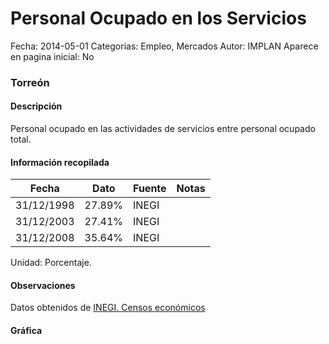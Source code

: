 Personal Ocupado en los Servicios
=====

Fecha: 2014-05-01
Categorías: Empleo, Mercados
Autor: IMPLAN
Aparece en pagina inicial: No

### Torreón

#### Descripción

Personal ocupado en las actividades de servicios entre personal ocupado total.

<!-- break -->

#### Información recopilada

<table class="table table-hover table-bordered matriz">
  <thead>
    <tr><th>Fecha</th><th>Dato</th><th>Fuente</th><th>Notas</th></tr>
  </thead>
  <tbody>
    <tr><td class="centrado">31/12/1998</td><td class="derecha">27.89%</td><td>INEGI</td><td></td></tr>
    <tr><td class="centrado">31/12/2003</td><td class="derecha">27.41%</td><td>INEGI</td><td></td></tr>
    <tr><td class="centrado">31/12/2008</td><td class="derecha">35.64%</td><td>INEGI</td><td></td></tr>
  </tbody>
</table>

Unidad: Porcentaje.

#### Observaciones

Datos obtenidos de [INEGI. Censos económicos](http://www3.inegi.org.mx/sistemas/saic/)

#### Gráfica

<div id="Morrissfcypsbc" class="grafica"></div>
  <script>
  new Morris.Line({
    element: 'Morrissfcypsbc',
    data: [
      { fecha: '1998-12-31', dato: 27.8900 },
      { fecha: '2003-12-31', dato: 27.4100 },
      { fecha: '2008-12-31', dato: 35.6387 }
    ],
    xkey: 'fecha',
    ykeys: ['dato'],
    labels: ['Dato'],
    lineColors: ['#FF5B02'],
    xLabelFormat: function(d) {
      return d.getDate()+'/'+(d.getMonth()+1)+'/'+d.getFullYear();
    },
    dateFormat: function (ts) {
      var d = new Date(ts);
      return d.getDate() + '/' + (d.getMonth() + 1) + '/' + d.getFullYear();
    }
  });
  </script>

